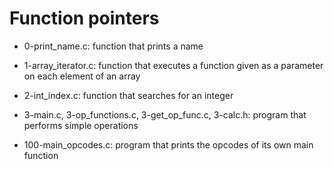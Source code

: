# Function pointers
* 0-print_name.c: function that prints a name
* 1-array_iterator.c: function that executes a function given as a parameter on each element of an array
* 2-int_index.c: function that searches for an integer

* 3-main.c, 3-op_functions.c, 3-get_op_func.c, 3-calc.h: program that performs simple operations
* 100-main_opcodes.c: program that prints the opcodes of its own main function
